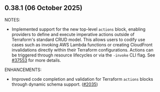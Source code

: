 ## 0.38.1 (06 October 2025)

NOTES: 

* Implemented support for the new top-level `actions` block, enabling providers to define and execute imperative actions outside of Terraform's standard CRUD model. This allows users to codify use cases such as invoking AWS Lambda functions or creating CloudFront invalidations directly within their Terraform configurations. Actions can be triggered through resource lifecycles or via the `-invoke` CLI flag. See [#37553](https://github.com/hashicorp/terraform/pull/37553) for more details.

ENHANCEMENTS:

* Improved code completion and validation for Terraform `actions` blocks through dynamic schema support. ([#2035](https://github.com/hashicorp/terraform-ls/issues/2035))

